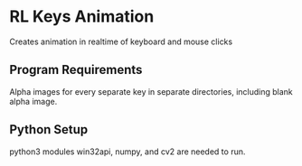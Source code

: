 # RL Keys Animation
Creates animation in realtime of keyboard and mouse clicks



## Program Requirements
Alpha images for every separate key in separate directories, including blank alpha image.


## Python Setup
python3 modules win32api, numpy, and cv2 are needed to run.
